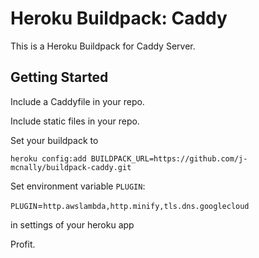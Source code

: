 # Heroku Buildpack: Caddy

This is a Heroku Buildpack for Caddy Server.

## Getting Started

Include a Caddyfile in your repo.

Include static files in your repo.

Set your buildpack to

`heroku config:add BUILDPACK_URL=https://github.com/j-mcnally/buildpack-caddy.git`

Set environment variable `PLUGIN`:

`PLUGIN`=`http.awslambda,http.minify,tls.dns.googlecloud`

in settings of your heroku app

Profit.
